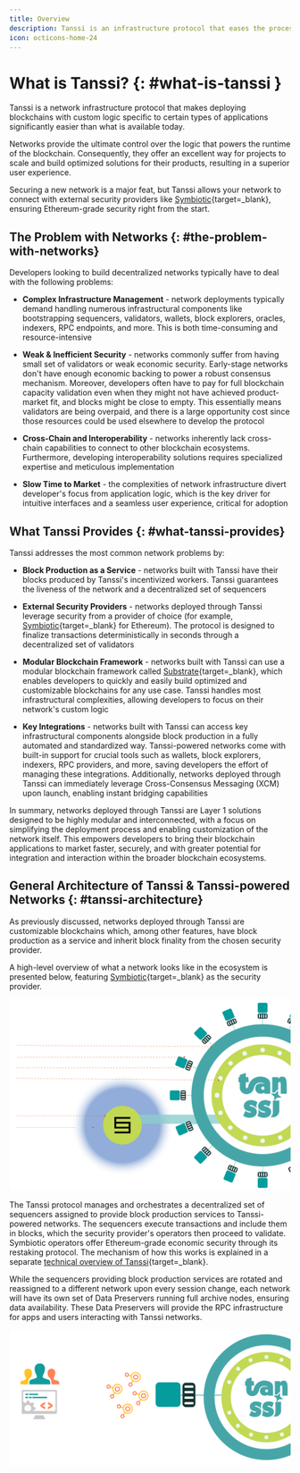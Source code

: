 ```yaml
---
title: Overview
description: Tanssi is an infrastructure protocol that eases the process of deploying decentralized networks so that developers can focus on their custom application logic.
icon: octicons-home-24
---
```


# What is Tanssi? {: #what-is-tanssi }

Tanssi is a network infrastructure protocol that makes deploying blockchains with custom logic specific to certain types of applications significantly easier than what is available today.

Networks provide the ultimate control over the logic that powers the runtime of the blockchain. Consequently, they offer an excellent way for projects to scale and build optimized solutions for their products, resulting in a superior user experience.

Securing a new network is a major feat, but Tanssi allows your network to connect with external security providers like [Symbiotic](https://symbiotic.fi/){target=\_blank}, ensuring Ethereum-grade security right from the start.

## The Problem with Networks {: #the-problem-with-networks}

Developers looking to build decentralized networks typically have to deal with the following problems:

- **Complex Infrastructure Management** - network deployments typically demand handling numerous infrastructural components like bootstrapping sequencers, validators, wallets, block explorers, oracles, indexers, RPC endpoints, and more. This is both time-consuming and resource-intensive

- **Weak & Inefficient Security** - networks commonly suffer from having small set of validators or weak economic security. Early-stage networks don't have enough economic backing to power a robust consensus mechanism. Moreover, developers often have to pay for full blockchain capacity validation even when they might not have achieved product-market fit, and blocks might be close to empty. This essentially means validators are being overpaid, and there is a large opportunity cost since those resources could be used elsewhere to develop the protocol

- **Cross-Chain and Interoperability** - networks inherently lack cross-chain capabilities to connect to other blockchain ecosystems. Furthermore, developing interoperability solutions requires specialized expertise and meticulous implementation

- **Slow Time to Market** - the complexities of network infrastructure divert developer's focus from application logic, which is the key driver for intuitive interfaces and a seamless user experience, critical for adoption

## What Tanssi Provides {: #what-tanssi-provides}

Tanssi addresses the most common network problems by:

- **Block Production as a Service** - networks built with Tanssi have their blocks produced by Tanssi's incentivized workers. Tanssi guarantees the liveness of the network and a decentralized set of sequencers

- **External Security Providers** -  networks deployed through Tanssi leverage security from a provider of choice (for example, [Symbiotic](https://symbiotic.fi/){target=\_blank} for Ethereum). The protocol is designed to finalize transactions deterministically in seconds through a decentralized set of validators

- **Modular Blockchain Framework** - networks built with Tanssi can use a modular blockchain framework called [Substrate](https://substrate.io){target=\_blank}, which enables developers to quickly and easily build optimized and customizable blockchains for any use case. Tanssi handles most infrastructural complexities, allowing developers to focus on their network's custom logic

- **Key Integrations** - networks built with Tanssi can access key infrastructural components alongside block production in a fully automated and standardized way. Tanssi-powered networks come with built-in support for crucial tools such as wallets, block explorers, indexers, RPC providers, and more, saving developers the effort of managing these integrations. Additionally, networks deployed through Tanssi can immediately leverage Cross-Consensus Messaging (XCM) upon launch, enabling instant bridging capabilities

In summary, networks deployed through Tanssi are Layer 1 solutions designed to be highly modular and interconnected, with a focus on simplifying the deployment process and enabling customization of the network itself. This empowers developers to bring their blockchain applications to market faster, securely, and with greater potential for integration and interaction within the broader blockchain ecosystems.

## General Architecture of Tanssi & Tanssi-powered Networks {: #tanssi-architecture}

As previously discussed, networks deployed through Tanssi are customizable blockchains which, among other features, have block production as a service and inherit block finality from the chosen security provider.

A high-level overview of what a network looks like in the ecosystem is presented below, featuring [Symbiotic](https://symbiotic.fi/){target=\_blank} as the security provider.

![High-level overview of a network & Tanssi](/images/learn/tanssi/overview/overview-1.webp)

The Tanssi protocol manages and orchestrates a decentralized set of sequencers assigned to provide block production services to Tanssi-powered networks. The sequencers execute transactions and include them in blocks, which the security provider's operators then proceed to validate. Symbiotic operators offer Ethereum-grade economic security through its restaking protocol. The mechanism of how this works is explained in a separate [technical overview of Tanssi](/learn/tanssi/technical-features/){target=\_blank}.

While the sequencers providing block production services are rotated and reassigned to a different network upon every session change, each network will have its own set of Data Preservers running full archive nodes, ensuring data availability. These Data Preservers will provide the RPC infrastructure for apps and users interacting with Tanssi networks.

![Data Preservers of a network & Tanssi](/images/learn/tanssi/overview/overview-2.webp)
